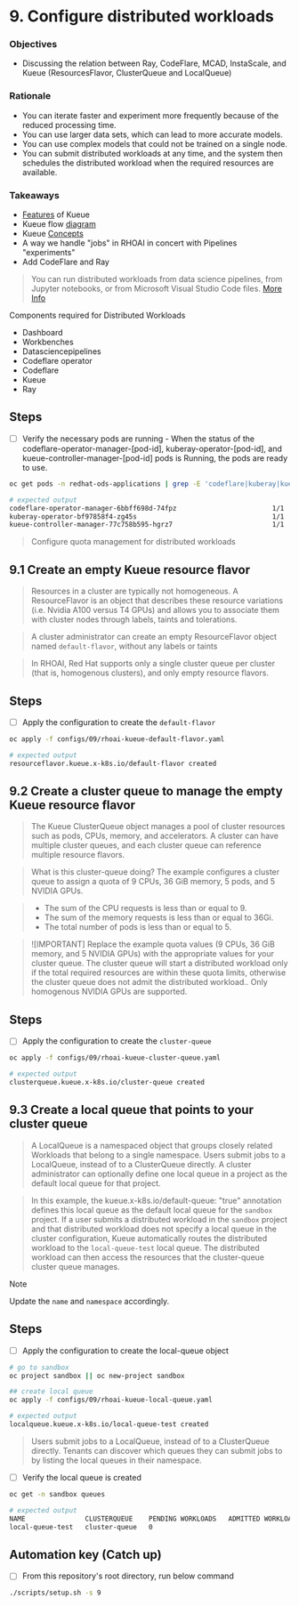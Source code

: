 # 9. Configure distributed workloads

### Objectives

- Discussing the relation between Ray, CodeFlare, MCAD, InstaScale, and Kueue (ResourcesFlavor, ClusterQueue and LocalQueue)

### Rationale

- You can iterate faster and experiment more frequently because of the reduced processing time.
- You can use larger data sets, which can lead to more accurate models.
- You can use complex models that could not be trained on a single node.
- You can submit distributed workloads at any time, and the system then schedules the distributed workload when the required resources are available.

### Takeaways

- [Features](https://kueue.sigs.k8s.io/docs/overview/#features-overview) of Kueue
- Kueue flow [diagram](https://kueue.sigs.k8s.io/docs/overview/#high-level-kueue-operation)
- Kueue [Concepts](https://kueue.sigs.k8s.io/docs/concepts/)
- A way we handle "jobs" in RHOAI in concert with Pipelines "experiments"
- Add CodeFlare and Ray

> You can run distributed workloads from data science pipelines, from Jupyter notebooks, or from Microsoft Visual Studio Code files.
> [More Info](https://docs.redhat.com/en/documentation/red_hat_openshift_ai_self-managed/2.10/html/working_with_distributed_workloads/Configure-distributed-workloads_distributed-workloads)

Components required for Distributed Workloads

- Dashboard
- Workbenches
- Datasciencepipelines
- Codeflare operator
- Codeflare
- Kueue
- Ray

## Steps

- [ ] Verify the necessary pods are running - When the status of the codeflare-operator-manager-[pod-id], kuberay-operator-[pod-id], and kueue-controller-manager-[pod-id] pods is Running, the pods are ready to use.

```sh
oc get pods -n redhat-ods-applications | grep -E 'codeflare|kuberay|kueue'
```

```sh
# expected output
codeflare-operator-manager-6bbff698d-74fpz                        1/1     Running   7 (107m ago)   21h
kuberay-operator-bf97858f4-zg45s                                  1/1     Running   8 (10m ago)    21h
kueue-controller-manager-77c758b595-hgrz7                         1/1     Running   8 (10m ago)    21h
```

> Configure quota management for distributed workloads

## 9.1 Create an empty Kueue resource flavor

> Resources in a cluster are typically not homogeneous. A ResourceFlavor is an object that describes these resource variations (i.e. Nvidia A100 versus T4 GPUs) and allows you to associate them with cluster nodes through labels, taints and tolerations.

> A cluster administrator can create an empty ResourceFlavor object named `default-flavor`, without any labels or taints

> In RHOAI, Red Hat supports only a single cluster queue per cluster (that is, homogenous clusters), and only empty resource flavors.

## Steps

- [ ] Apply the configuration to create the `default-flavor`

```sh
oc apply -f configs/09/rhoai-kueue-default-flavor.yaml
```

```sh
# expected output
resourceflavor.kueue.x-k8s.io/default-flavor created
```

## 9.2 Create a cluster queue to manage the empty Kueue resource flavor

> The Kueue ClusterQueue object manages a pool of cluster resources such as pods, CPUs, memory, and accelerators. A cluster can have multiple cluster queues, and each cluster queue can reference multiple resource flavors.

> What is this cluster-queue doing? The example configures a cluster queue to assign a quota of 9 CPUs, 36 GiB memory, 5 pods, and 5 NVIDIA GPUs.

> - The sum of the CPU requests is less than or equal to 9.
> - The sum of the memory requests is less than or equal to 36Gi.
> - The total number of pods is less than or equal to 5.

> ![IMPORTANT]
> Replace the example quota values (9 CPUs, 36 GiB memory, and 5 NVIDIA GPUs) with the appropriate values for your cluster queue. The cluster queue will start a distributed workload only if the total required resources are within these quota limits, otherwise the cluster queue does not admit the distributed workload.. Only homogenous NVIDIA GPUs are supported.

## Steps

- [ ] Apply the configuration to create the `cluster-queue`

```sh
oc apply -f configs/09/rhoai-kueue-cluster-queue.yaml
```

```sh
# expected output
clusterqueue.kueue.x-k8s.io/cluster-queue created
```

## 9.3 Create a local queue that points to your cluster queue

> A LocalQueue is a namespaced object that groups closely related Workloads that belong to a single namespace. Users submit jobs to a LocalQueue, instead of to a ClusterQueue directly. A cluster administrator can optionally define one local queue in a project as the default local queue for that project.

> In this example, the kueue.x-k8s.io/default-queue: "true" annotation defines this local queue as the default local queue for the `sandbox` project. If a user submits a distributed workload in the `sandbox` project and that distributed workload does not specify a local queue in the cluster configuration, Kueue automatically routes the distributed workload to the `local-queue-test` local queue. The distributed workload can then access the resources that the cluster-queue cluster queue manages.

> [!NOTE]
> Update the `name` and `namespace` accordingly.

## Steps

- [ ] Apply the configuration to create the local-queue object

```sh
# go to sandbox
oc project sandbox || oc new-project sandbox

## create local queue
oc apply -f configs/09/rhoai-kueue-local-queue.yaml
```

```sh
# expected output
localqueue.kueue.x-k8s.io/local-queue-test created
```

> Users submit jobs to a LocalQueue, instead of to a ClusterQueue directly. Tenants can discover which queues they can submit jobs to by listing the local queues in their namespace.

- [ ] Verify the local queue is created

```sh
oc get -n sandbox queues
```

```sh
# expected output
NAME               CLUSTERQUEUE    PENDING WORKLOADS   ADMITTED WORKLOADS
local-queue-test   cluster-queue   0
```

## Automation key (Catch up)

- [ ] From this repository's root directory, run below command

```sh
./scripts/setup.sh -s 9
```
